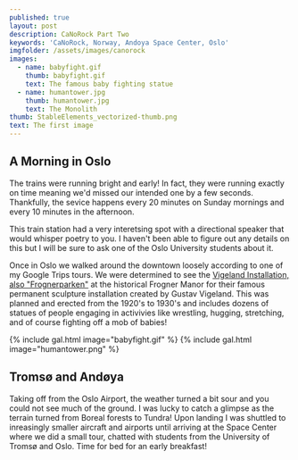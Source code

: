 ```yaml
---
published: true
layout: post
description: CaNoRock Part Two
keywords: 'CaNoRock, Norway, Andoya Space Center, Oslo'
imgfolder: /assets/images/canorock
images:
  - name: babyfight.gif
    thumb: babyfight.gif
    text: The famous baby fighting statue
  - name: humantower.jpg
    thumb: humantower.jpg
    text: The Monolith
thumb: StableElements_vectorized-thumb.png
text: The first image
---
```

## A Morning in Oslo
The trains were running bright and early! In fact, they were running exactly on time meaning we'd missed our intended one by a few seconds. Thankfully, the sevice happens every 20 minutes on Sunday mornings and every 10 minutes in the afternoon.

This train station had a very interetsing spot with a directional speaker that would whisper poetry to you. I haven't been able to figure out any details on this but I will be sure to ask one of the Oslo University students about it.

Once in Oslo we walked around the downtown loosely according to one of my Google Trips tours. We were determined to see the [Vigeland Installation, also "Frognerparken"](https://en.wikipedia.org/wiki/Frogner_Park) at the historical Frogner Manor for their famous permanent sculpture installation created by Gustav Vigeland. This was planned and erected from the 1920's to 1930's and includes dozens of statues of people engaging in activivies like wrestling, hugging, stretching, and of course fighting off a mob of babies!

{% include gal.html image="babyfight.gif" %}
{% include gal.html image="humantower.png" %}

## Tromsø and Andøya
Taking off from the Oslo Airport, the weather turned a bit sour and you could not see much of the ground. I was lucky to catch a glimpse as the terrain turned from Boreal forests to Tundra! Upon landing I was shuttled to inreasingly smaller aircraft and airports until arriving at the Space Center where we did a small tour, chatted with students from the University of Tromsø and Oslo. Time for bed for an early breakfast!
